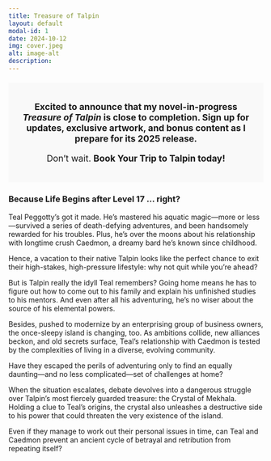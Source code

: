```yaml
---
title: Treasure of Talpin
layout: default
modal-id: 1
date: 2024-10-12
img: cover.jpeg
alt: image-alt
description: 
---
```


<div style="border: 2px solid #{{ site.color.primary }}; padding: 20px; margin-top: 20px; background-color: #f9f9f9; text-align: center;">
    <p style="font-weight: bold; font-size: 1.25em;">
        Excited to announce that my novel-in-progress <em>Treasure of Talpin</em> is close to completion. Sign up for updates, exclusive artwork, and bonus content as I prepare for its 2025 release.
    </p>
    <p style="font-size: 1.25em; color: #{{ site.color.primary }};">
        Don’t wait. <strong>Book Your Trip to Talpin today!</strong>
    </p>
</div>

### Because Life Begins after Level 17 … right?

Teal Peggotty’s got it made. He’s mastered his aquatic magic—more or less—survived a series of death-defying adventures, and been handsomely rewarded for his troubles. Plus, he’s over the moons about his relationship with longtime crush Caedmon, a dreamy bard he’s known since childhood. 

Hence, a vacation to their native Talpin looks like the perfect chance to exit their high-stakes, high-pressure lifestyle: why not quit while you’re ahead?

But is Talpin really the idyll Teal remembers? Going home means he has to figure out how to come out to his family and explain his unfinished studies to his mentors. And even after all his adventuring, he’s no wiser about the source of his elemental powers.

Besides, pushed to modernize by an enterprising group of business owners, the once-sleepy island is changing, too. As ambitions collide, new alliances beckon, and old secrets surface, Teal’s relationship with Caedmon is tested by the complexities of living in a diverse, evolving community.

Have they escaped the perils of adventuring only to find an equally daunting—and no less complicated—set of challenges at home?

When the situation escalates, debate devolves into a dangerous struggle over Talpin’s most fiercely guarded treasure: the Crystal of Mekhala. Holding a clue to Teal’s origins, the crystal also unleashes a destructive side to his power that could threaten the very existence of the island.

Even if they manage to work out their personal issues in time, can Teal and Caedmon prevent an ancient cycle of betrayal and retribution from repeating itself? 

